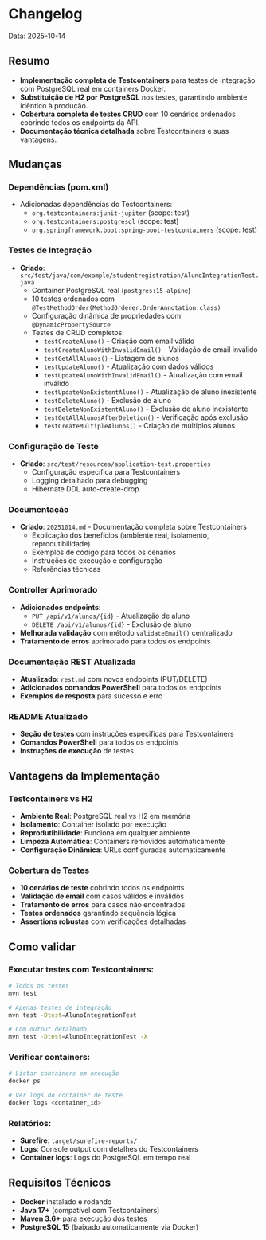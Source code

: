 # Changelog

Data: 2025-10-14

## Resumo

- **Implementação completa de Testcontainers** para testes de integração com PostgreSQL real em containers Docker.
- **Substituição de H2 por PostgreSQL** nos testes, garantindo ambiente idêntico à produção.
- **Cobertura completa de testes CRUD** com 10 cenários ordenados cobrindo todos os endpoints da API.
- **Documentação técnica detalhada** sobre Testcontainers e suas vantagens.

## Mudanças

### Dependências (pom.xml)
- Adicionadas dependências do Testcontainers:
  - `org.testcontainers:junit-jupiter` (scope: test)
  - `org.testcontainers:postgresql` (scope: test) 
  - `org.springframework.boot:spring-boot-testcontainers` (scope: test)

### Testes de Integração
- **Criado**: `src/test/java/com/example/studentregistration/AlunoIntegrationTest.java`
  - Container PostgreSQL real (`postgres:15-alpine`)
  - 10 testes ordenados com `@TestMethodOrder(MethodOrderer.OrderAnnotation.class)`
  - Configuração dinâmica de propriedades com `@DynamicPropertySource`
  - Testes de CRUD completos:
    - `testCreateAluno()` - Criação com email válido
    - `testCreateAlunoWithInvalidEmail()` - Validação de email inválido
    - `testGetAllAlunos()` - Listagem de alunos
    - `testUpdateAluno()` - Atualização com dados válidos
    - `testUpdateAlunoWithInvalidEmail()` - Atualização com email inválido
    - `testUpdateNonExistentAluno()` - Atualização de aluno inexistente
    - `testDeleteAluno()` - Exclusão de aluno
    - `testDeleteNonExistentAluno()` - Exclusão de aluno inexistente
    - `testGetAllAlunosAfterDeletion()` - Verificação após exclusão
    - `testCreateMultipleAlunos()` - Criação de múltiplos alunos

### Configuração de Teste
- **Criado**: `src/test/resources/application-test.properties`
  - Configuração específica para Testcontainers
  - Logging detalhado para debugging
  - Hibernate DDL auto-create-drop

### Documentação
- **Criado**: `20251014.md` - Documentação completa sobre Testcontainers
  - Explicação dos benefícios (ambiente real, isolamento, reprodutibilidade)
  - Exemplos de código para todos os cenários
  - Instruções de execução e configuração
  - Referências técnicas

### Controller Aprimorado
- **Adicionados endpoints**:
  - `PUT /api/v1/alunos/{id}` - Atualização de aluno
  - `DELETE /api/v1/alunos/{id}` - Exclusão de aluno
- **Melhorada validação** com método `validateEmail()` centralizado
- **Tratamento de erros** aprimorado para todos os endpoints

### Documentação REST Atualizada
- **Atualizado**: `rest.md` com novos endpoints (PUT/DELETE)
- **Adicionados comandos PowerShell** para todos os endpoints
- **Exemplos de resposta** para sucesso e erro

### README Atualizado
- **Seção de testes** com instruções específicas para Testcontainers
- **Comandos PowerShell** para todos os endpoints
- **Instruções de execução** de testes

## Vantagens da Implementação

### Testcontainers vs H2
- **Ambiente Real**: PostgreSQL real vs H2 em memória
- **Isolamento**: Container isolado por execução
- **Reprodutibilidade**: Funciona em qualquer ambiente
- **Limpeza Automática**: Containers removidos automaticamente
- **Configuração Dinâmica**: URLs configuradas automaticamente

### Cobertura de Testes
- **10 cenários de teste** cobrindo todos os endpoints
- **Validação de email** com casos válidos e inválidos
- **Tratamento de erros** para casos não encontrados
- **Testes ordenados** garantindo sequência lógica
- **Assertions robustas** com verificações detalhadas

## Como validar

### Executar testes com Testcontainers:
```bash
# Todos os testes
mvn test

# Apenas testes de integração
mvn test -Dtest=AlunoIntegrationTest

# Com output detalhado
mvn test -Dtest=AlunoIntegrationTest -X
```

### Verificar containers:
```bash
# Listar containers em execução
docker ps

# Ver logs do container de teste
docker logs <container_id>
```

### Relatórios:
- **Surefire**: `target/surefire-reports/`
- **Logs**: Console output com detalhes do Testcontainers
- **Container logs**: Logs do PostgreSQL em tempo real

## Requisitos Técnicos

- **Docker** instalado e rodando
- **Java 17+** (compatível com Testcontainers)
- **Maven 3.6+** para execução dos testes
- **PostgreSQL 15** (baixado automaticamente via Docker)
